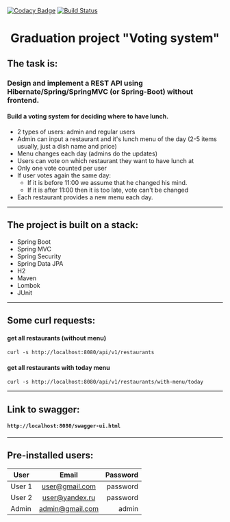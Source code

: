 [![Codacy Badge](https://app.codacy.com/project/badge/Grade/cbc6811f037e436196abbafc36b09a62)](https://www.codacy.com/gh/OlegChistyakov/voting/dashboard?utm_source=github.com&amp;utm_medium=referral&amp;utm_content=OlegChistyakov/voting&amp;utm_campaign=Badge_Grade)
[![Build Status](https://app.travis-ci.com/OlegChistyakov/voting.svg?branch=master)](https://app.travis-ci.com/OlegChistyakov/voting)
<h1 align="center">Graduation project "Voting system" </h1>

## The task is:
### Design and implement a REST API using Hibernate/Spring/SpringMVC (or Spring-Boot) without frontend.
#### Build a voting system for deciding where to have lunch.

* 2 types of users: admin and regular users
* Admin can input a restaurant and it's lunch menu of the day (2-5 items usually, just a dish name and price)
* Menu changes each day (admins do the updates)
* Users can vote on which restaurant they want to have lunch at
* Only one vote counted per user
* If user votes again the same day:
  * If it is before 11:00 we assume that he changed his mind.
  * If it is after 11:00 then it is too late, vote can't be changed
* Each restaurant provides a new menu each day.

-----------------------------
## The project is built on a stack:
* Spring Boot
* Spring MVC
* Spring Security
* Spring Data JPA
* H2
* Maven
* Lombok
* JUnit
-----------------------------
## Some curl requests:

#### get all restaurants (without menu)
`curl -s http://localhost:8080/api/v1/restaurants`

#### get all restaurants with today menu
`curl -s http://localhost:8080/api/v1/restaurants/with-menu/today`

-----------------------------

## Link to swagger:

#### `http://localhost:8080/swagger-ui.html`

-----------------------------

## Pre-installed users:
| User          | Email              | Password |
| ------------- |:------------------:| -------: |
| User 1        | user@gmail.com     | password |
| User 2        | user@yandex.ru     | password |
| Admin         | admin@gmail.com    | admin    |